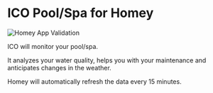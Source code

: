 # ICO Pool/Spa for Homey

![Homey App Validation](https://github.com/edwinvdpol/homey-ondilo/actions/workflows/validate.yml/badge.svg)

ICO will monitor your pool/spa.

It analyzes your water quality, helps you with your maintenance and anticipates changes in the weather.

Homey will automatically refresh the data every 15 minutes.
